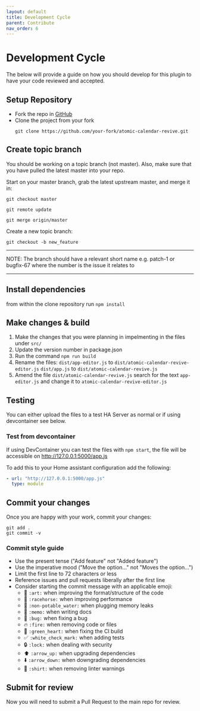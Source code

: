 ```yaml
---
layout: default
title: Development Cycle
parent: Contribute
nav_order: 6
---
```


# Development Cycle

The below will provide a guide on how you should develop for this plugin to have your code reviewed and accepted.

## Setup Repository

* Fork the repo in [GitHub](https://github.com/marksie1988/atomic-calendar-revive)
* Clone the project from your fork
  ```shell
  git clone https://github.com/your-fork/atomic-calendar-revive.git
  ```

## Create topic branch
You should be working on a topic branch (not master). Also, make sure that you have pulled the latest master into your repo.

Start on your master branch, grab the latest upstream master, and merge it in:

```shell
git checkout master
```

```shell
git remote update
```

```shell
git merge origin/master
```

Create a new topic branch:

```shell
git checkout -b new_feature
```

---

NOTE:
The branch should have a relevant short name e.g. patch-1 or bugfix-67 where the number is the issue it relates to

---

## Install dependencies

from within the clone repository run `npm install`

## Make changes & build

1. Make the changes that you were planning in impelmenting in the files under `src/`
2. Update the version number in package.json
3. Run the command `npm run build`
4. Rename the files:
  `dist/app-editor.js` to `dist/atomic-calendar-revive-editor.js`
  `dist/app.js` to `dist/atomic-calendar-revive.js`
5. Amend the file `dist/atomic-calendar-revive.js` search for the text `app-editor.js` and change it to `atomic-calendar-revive-editor.js`

## Testing

You can either upload the files to a test HA Server as normal or if using devcontainer see below.

### Test from devcontainer

If using DevContainer you can test the files with `npm start`, the file will be accessible on http://127.0.0.1:5000/app.js

To add this to your Home assistant configuration add the following:
```yaml
- url: "http://127.0.0.1:5000/app.js"
  type: module
```

## Commit your changes

Once you are happy with your work, commit your changes:

```shell
git add .
git commit -v
```

### Commit style guide

* Use the present tense ("Add feature" not "Added feature")
* Use the imperative mood ("Move the option..." not "Moves the option...")
* Limit the first line to 72 characters or less
* Reference issues and pull requests liberally after the first line
* Consider starting the commit message with an applicable emoji:
    * :art: `:art:` when improving the format/structure of the code
    * :racehorse: `:racehorse:` when improving performance
    * :non-potable_water: `:non-potable_water:` when plugging memory leaks
    * :memo: `:memo:` when writing docs
    * :bug: `:bug:` when fixing a bug
    * :fire: `:fire:` when removing code or files
    * :green_heart: `:green_heart:` when fixing the CI build
    * :white_check_mark: `:white_check_mark:` when adding tests
    * :lock: `:lock:` when dealing with security
    * :arrow_up: `:arrow_up:` when upgrading dependencies
    * :arrow_down: `:arrow_down:` when downgrading dependencies
    * :shirt: `:shirt:` when removing linter warnings

## Submit for review

Now you will need to submit a Pull Request to the main repo for review.
